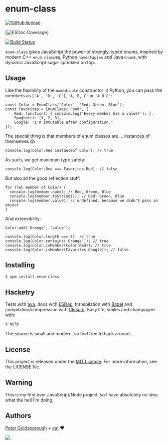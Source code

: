 # enum-class

[![GitHub license](https://img.shields.io/github/license/mashape/apistatus.svg?style=flat-square)](http://goldsborough.mit-license.org)

[![ESDoc Coverage](https://doc.esdoc.org/github.com/goldsborough/enum-class.js/badge.svg)]

[![Build Status](https://travis-ci.org/goldsborough/enum-class.js.svg?branch=master)](https://travis-ci.org/goldsborough/enum-class.js)

`enum-class` gives JavaScript the power of strongly-typed enums, inspired by modern C++ `enum class`es, Python `namedtuples` and Java `enum`s, with dynamic JavaScript sugar sprinkled on top.

## Usage

Like the flexibility of the `namedtuple` constructor in Python, you can pass the members as `['A', 'B', 'C']`, `'A, B, C'` or `'A B C'`:
```JS
const Color = EnumClass('Color', 'Red, Green, Blue');
const Favorites = EnumClass('Food', {
    Red: function() { console.log('Every member has a value!'); },
    Spaghetti: [1, 2, 3],
    Google: "I'm immutable after configuration."
});
```

The special thing is that members of enum classes are ... instances of themselves :scream:
```JS
console.log(Color.Red instanceof Color); // true
```

As such, we get maximum type safety:
```JS
console.log(Color.Red === Favorites.Red); // false
```

But also all the good reflection stuff:

```JS
for (let member of Color) {
  console.log(member.name); // Red, Green, Blue
  console.log(member.toString()); // Red, Green, Blue
  console.log(member.value); // undefined, because we didn't pass an object
}
```

And extensibility:

```JS
Color.add('Orange', 'value');

console.log(Color.length === 4); // true
console.log(Color.contains('Orange')); // true
console.log(Color.isMember(Color.Red)); // true
console.log(Color.isMember(Favorites.Google)); // false
```

## Installing

```bash
$ npm install enum-class
```

## Hacketry

Tests with [ava](https://github.com/avajs/ava), docs with [ESDoc](https://esdoc.org/), transpilation with [Babel](https://babeljs.io/) and compilation/compression with [Closure](https://developers.google.com/closure/compiler/). Easy life, smiles and champagne with:

```bash
$ gulp
```

The source is small and modern, so feel free to hack around.

## License

This project is released under the [MIT License](http://goldsborough.mit-license.org). For more information, see the LICENSE file.

## Warning

This is my first ever JavaScript/Node project, so I have absolutely no idea what the hell I'm doing.

## Authors

[Peter Goldsborough](http://goldsborough.me) + [cat](https://goo.gl/IpUmJn) :heart:

<a href="https://gratipay.com/~goldsborough/"><img src="http://img.shields.io/gratipay/goldsborough.png?style=flat-square"></a>
